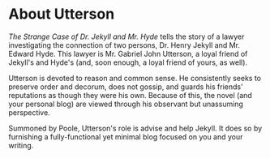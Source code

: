 # About Utterson 

*The Strange Case of Dr. Jekyll and Mr. Hyde* tells the story of a lawyer investigating the connection of two persons, Dr. Henry Jekyll and Mr. Edward Hyde. This lawyer is Mr. Gabriel John Utterson, a loyal friend of Jekyll's and Hyde's (and, soon enough, a loyal friend of yours, as well).

Utterson is devoted to reason and common sense. He consistently seeks to preserve order and decorum, does not gossip, and guards his friends’ reputations as though they were his own. Because of this, the novel (and your personal blog) are viewed through his observant but unassuming perspective.

Summoned by Poole, Utterson's role is advise and help Jekyll. It does so by furnishing a fully-functional yet minimal blog focused on you and your writing.


